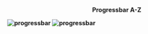 <p align="center">
<b> Progressbar A-Z
</p>

![progressbar](https://user-images.githubusercontent.com/63346676/85366137-5e235980-b544-11ea-86e1-3c2f70f68657.gif)
![progressbar](https://user-images.githubusercontent.com/63346676/85366419-eefa3500-b544-11ea-9efc-470f0b79303c.gif)
